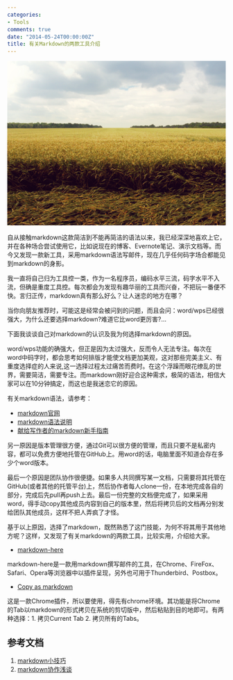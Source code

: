 ```yaml
---
categories:
- Tools
comments: true
date: "2014-05-24T00:00:00Z"
title: 有关Markdown的两款工具介绍
---
```


![](/images/20140524.jpg)

自从接触markdown这款简洁到不能再简洁的语法以来，我已经深深地喜欢上它，并在各种场合尝试使用它，比如说现在的博客、Evernote笔记、演示文档等。而今又发现一款新工具，采用markdown语法写邮件，现在几乎任何码字场合都能见到markdown的身影。

我一直将自己归为工具控一类，作为一名程序员，编码水平三流，码字水平不入流，但确是重度工具控。每次都会为发现有趣华丽的工具而兴奋，不把玩一番便不快。言归正传，markdown真有那么好么？让人迷恋的地方在哪？

当你向朋友推荐时，可能这是经常会被问到的问题，而且会问：word/wps已经很强大，为什么还要选择markdown?难道它比word更厉害?...

下面我谈谈自己对markdown的认识及我为何选择markdown的原因。

<!--more-->

word/wps功能的确强大，但正是因为太过强大，反而令人无法专注。每次在word中码字时，都会思考如何排版才能使文档更加美观，这对那些完美主义、有重度选择症的人来说,这一选择过程太过痛苦而费时。在这个浮躁而眼花缭乱的世界，需要简洁，需要专注。而markdown刚好迎合这种需求，极简的语法，相信大家可以在10分钟搞定，而这也是我迷恋它的原因。

有关markdown语法，请参考：

* [markdown官网](http://daringfireball.net/projects/markdown/basics)
* [markdown语法说明](http://wowubuntu.com/markdown/)
* [献给写作者的markdown新手指南](http://jianshu.io/p/q81RER)

另一原因是版本管理很方便，通过Git可以很方便的管理，而且只要不是私密内容，都可以免费方便地托管在GitHub上。用word的话，电脑里面不知道会存在多少个word版本。

最后一个原因是团队协作很便捷。如果多人共同撰写某一文档，只需要将其托管在GitHub(或者其他的托管平台)上，然后协作者每人clone一份，在本地完成各自的部分，完成后先pull再push上去。最后一份完整的文档便完成了，如果采用word，得手动copy其他成员内容到自己的版本里，然后将拷贝后的文档再分别发给团队其他成员，这样不把人弄疯了才怪。

基于以上原因，选择了markdown，既然熟悉了这门技能，为何不将其用于其他地方呢？这样，又发现了有关markdown的两款工具，比较实用，介绍给大家。

* [markdown-here](http://markdown-here.com)

markdown-here是一款用markdown撰写邮件的工具，在Chrome、FireFox、Safari、Opera等浏览器中以插件呈现，另外也可用于Thunderbird、Postbox。

* [Copy as markdown](https://chrome.google.com/webstore/detail/copy-as-markdown/fkeaekngjflipcockcnpobkpbbfbhmdn)

这是一款Chrome插件，所以要使用，得先有chrome环境。其功能是将Chrome的Tab以markdown的形式拷贝在系统的剪切版中，然后粘贴到目的地即可。有两种选择：1. 拷贝Current Tab 2. 拷贝所有的Tabs。

## 参考文档

1. [markdown小技巧](http://www.yangzhiping.com/tech/markdown-tips.html)
2. [markdown协作浅谈](http://www.yangzhiping.com/tech/r-markdown-knitr.html)
